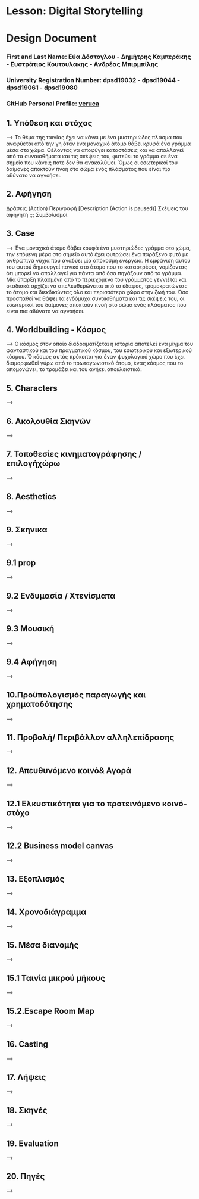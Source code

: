 # Lesson: Digital Storytelling
# Design Document

### First and Last Name: Εύα Δόστογλου - Δημήτρης Καμπεράκης - Ευστράτιος Κουτουλακης - Ανδρέας Μπιρμπίλης
### University Registration Number: dpsd19032 - dpsd19044 - dpsd19061 - dpsd19080
### GitHub Personal Profile: [veruca](https://github.com/merkourisa/Digital-Storytelling-Group-Assignment/discussions/1#discussioncomment-5360442)


## 1. Υπόθεση και στόχος

--> Το θέμα της ταινίας έχει να κάνει με ένα μυστηριώδες πλάσμα που αναφύεται από την γη όταν ένα μοναχικό άτομο θάβει κρυφά ένα γράμμα μέσα στο χώμα. Θέλοντας να αποφύγει καταστάσεις και να απαλλαγεί από τα συναισθήματα και τις σκέψεις του, φυτεύει το γράμμα σε ένα σημείο που κάνεις ποτε δεν θα ανακαλύψει. Όμως οι εσωτερικοί του δαίμονες αποκτούν πνοή στο σώμα ενός πλάσματος που είναι πια αδύνατο να αγνοήσει.

## 2. Αφήγηση
Δράσεις (Action)
Περιγραφή [Description (Action is paused)]
Σκέψεις του αφηγητή ;;;
Συμβολισμοί

## 3. Case
--> Ένα μοναχικό άτομο θάβει κρυφά ένα μυστηριώδες γράμμα στο χώμα, την επόμενη μέρα στο σημείο αυτό έχει φυτρώσει ένα παράξενο φυτό με ανθρώπινα νύχια που αναδύει μία απόκοσμη ενέργεια. Η εμφάνιση αυτού του φυτού δημιουργεί πανικό στο άτομο που το καταστρέφει, νομίζοντας ότι μπορεί να απαλλαγεί για πάντα από όσα πηγάζουν από το γράμμα. Μία ύπαρξη πλασμένη από το περιεχόμενο του γράμματος γεννιέται και σταδιακά αρχίζει να απελευθερώνεται από το έδαφος, τρομοκρατώντας το άτομο και διεκδικώντας όλο και περισσότερο χώρο στην ζωή του. Όσο προσπαθεί να θάψει τα ενδόμυχα συναισθήματα και τις σκέψεις του,  οι εσωτερικοί του δαίμονες αποκτούν πνοή στο σώμα ενός πλάσματος που είναι πια αδύνατο να αγνοήσει.

## 4. Worldbuilding - Κόσμος
--> Ο κόσμος στον οποίο διαδραματίζεται η ιστορία αποτελεί ένα μίγμα του φανταστικού και του πραγματικού κόσμου, του εσωτερικού και εξωτερικού κόσμου. Ό κόσμος αυτός πρόκειται για έναν ψυχολογικό χώρο που έχει διαμορφωθεί γύρω από το πρωταγωνιστικό άτομο, ένας κόσμος που το απομονώνει, το τρομάζει και του ανήκει αποκλειστικά. 

## 5. Characters

--> 

## 6. Ακολουθία Σκηνών

--> 

## 7. Τοποθεσίες κινηματογράφησης / επιλογήχώρω

--> 

## 8. Aesthetics

--> 

## 9. Σκηνικα

-->

## 9.1 prop

--> 

## 9.2 Ενδυμασία / Χτενίσματα

--> 

## 9.3 Μουσική

--> 

## 9.4 Αφήγηση

--> 

## 10.Προϋπολογισμός παραγωγής και χρηματοδότησης

--> 

## 11. Προβολή/ Περιβάλλον αλληλεπίδρασης 

--> 

## 12. Απευθυνόμενο κοινό& Αγορά

--> 

## 12.1 Ελκυστικότητα για το προτεινόμενο κοινό-στόχο

--> 

## 12.2 Business model canvas 

--> 

## 13. Εξοπλισμός 

--> 

## 14. Χρονοδιάγραμμα 

--> 

## 15. Μέσα διανομής 

--> 

## 15.1 Ταινία μικρού μήκους 

--> 

## 15.2.Escape Room Map  

--> 

## 16. Casting 

--> 

## 17. Λήψεις 

--> 

## 18. Σκηνές  

--> 

## 19. Evaluation  

--> 

## 20. Πηγές

--> 

